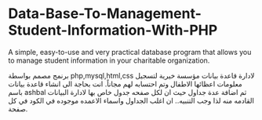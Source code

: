 # Data-Base-To-Management-Student-Information-With-PHP
A simple, easy-to-use and very practical database program that allows you to manage student information in your charitable organization.

برنمج مصمم بواسطة php,mysql,html,css لادارة قاعدة بيانات مؤسسة خيرية لتسجيل معلومات اعظائها الاطفال وتم احتسابه لهم مجاناً.
انت بحاجة الى انشاء قاعدة بيانات باسم ashbal ثم اضافة عدة جداول حيث ان لكل صفحه جدول خاص بها لادارة البيانات القادمه منه لذا وجب التنبيه.. ان اغلب الجداول واسماء الاعمده موجوده في الكود في كل صفحة.
